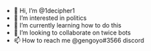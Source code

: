 - 👋 Hi, I’m @1decipher1
- 👀 I’m interested in politics
- 🌱 I’m currently learning how to do this 
- 💞️ I’m looking to collaborate on twice bots
- 📫 How to reach me @gengoyo#3566 discord

<!---
1decipher1/1decipher1 is a ✨ special ✨ repository because its `README.md` (this file) appears on your GitHub profile.
You can click the Preview link to take a look at your changes.
--->
